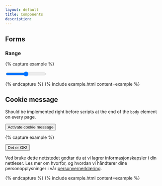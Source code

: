 ```yaml
---
layout: default
title: Components
description:
---
```


## Forms

### Range


{% capture example %}
<form>
  <input type="range" min="0" max="100" value="50" step="1">
</form>
{% endcapture %}
{% include example.html content=example %}


## Cookie message

Should be implemented right before scripts at the end of the `body` element on every page.

<button class="btn btn-primary">Activate cookie message</button>

{% capture example %}
<div class="cookie-message">
  <button class="btn btn-primary float-right">Det er OK!</button>
  <p>Ved bruke dette nettstedet godtar du at vi lagrer informasjonskapsler i din nettleser. Les mer om hvorfor, og hvordan vi håndterer dine personopplysninger i vår <a href="#">personvernerklæring</a>.</p>
</div>
{% endcapture %}
{% include example.html content=example %}
